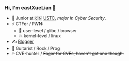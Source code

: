 ### Hi, I'm eastXueLian 👋

- 🍻 Junior at 🇨🇳 [USTC](https://www.ustc.edu.cn/), _major in Cyber Security_.
- ⚡ CTFer / PWN:
    - 💫 user-level / glibc / browser
    - 💥 kernel-level / linux
- ✍️  [Blogger](https://avavaaya.github.io/)
- 🎸 Guitarist / Rock / Prog
- 💦 CVE-hunter / ~~Eager for CVEs, haven't got one though.~~

<!-- [![my Github data](https://github-readme-stats.vercel.app/api?username=AvavaAYA)]() -->

